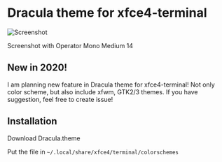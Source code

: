 # Dracula theme for xfce4-terminal
![Screenshot](./assets/screenshot.png)

Screenshot with Operator Mono Medium 14

## New in 2020!
I am planning new feature in Dracula theme for xfce4-terminal! Not only color scheme, but also include xfwm, GTK2/3 themes. If you have suggestion, feel free to create issue!

## Installation
Download Dracula.theme

Put the file in `~/.local/share/xfce4/terminal/colorschemes`
